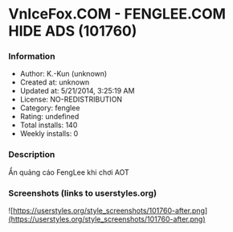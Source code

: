 # VnIceFox.COM - FENGLEE.COM HIDE ADS (101760)

### Information
- Author: K.-Kun (unknown)
- Created at: unknown
- Updated at: 5/21/2014, 3:25:19 AM
- License: NO-REDISTRIBUTION
- Category: fenglee
- Rating: undefined
- Total installs: 140
- Weekly installs: 0


### Description
Ẩn quảng cáo FengLee khi chơi AOT


### Screenshots (links to userstyles.org)
![https://userstyles.org/style_screenshots/101760-after.png](https://userstyles.org/style_screenshots/101760-after.png)


